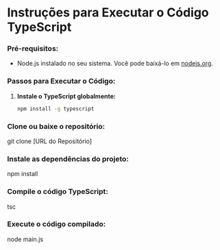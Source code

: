 # Instruções para Executar o Código TypeScript

### Pré-requisitos:

- Node.js instalado no seu sistema. Você pode baixá-lo em [nodejs.org](https://nodejs.org/).

### Passos para Executar o Código:

1. **Instale o TypeScript globalmente:**
   ```bash
   npm install -g typescript
   ```

### Clone ou baixe o repositório:

git clone [URL do Repositório]

### Instale as dependências do projeto:

npm install

### Compile o código TypeScript:

tsc

### Execute o código compilado:

node main.js
